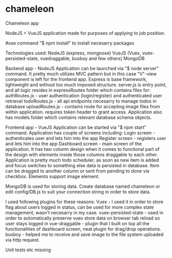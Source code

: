# chameleon
Chameleon app

NodeJS + VueJS application made for purposes of applying to job position.

#use command "$  npm install" to install necesarry packages 

Technologies used:
NodeJS (express, mongoose)
VueJS (Vuex, vuex-persisted-state, vuedraggable, busboy and few others)
MongoDB

Backend app - NodeJS
Application can be launched via "$ node server" command.
It pretty much utilizes MVC pattern but in this case "V"-view component is left for the frontend app.
Express is base framework, lightweight and without too much imposed structure.
server.js is entry point, and all logic resides in expressRoutes folder which contains files for:
authRoutes.js - user authentication (login/register) and authenticated user retrieval
todoRoutes.js - all api endpoints necesarry to manage todos in database
uploadRoutes.js - contains route for accepting image files from within application. requires token header to grant access.
Application also has models folder which contains relevant database schema objects.


Frontend app - VueJS
Application can be started via "$  npm start" command.
Application has couple of screens including:
Login screen - authenticates user and lets him into the app
Register screen - registers user and lets him into the app
Dashboard screen - main screen of the application. It has two column design when it comes to functional part of the design with elements inside those columns draggable to each other.
Application is pretty much todo scheduler, as soon as new item is added and focus switches to something else data is persisted in database. Item can be dragged to another column or sent from pending to done via checkbox.
Elements support image element.

MongoDB is used for storing data. Create database named chameleon or edit config/DB.js to suit your connection string in order to store data.

I used following plugins for these reasons:
Vuex - I used it in order to store flag about users logged in status, can be used for more complex state management, wasn't necesarry in my case.
vuex-persisted-state - used in order to automatically preserve vuex store data on browser tab reload so user stays logged in
vue-draggable - plugin that I built on top all the functionalities of dashboard screen, neat plugin for drag/drop operations.
busboy - helped me to receive and save image to the file system uploaded via http request.

Unit tests etc missing
